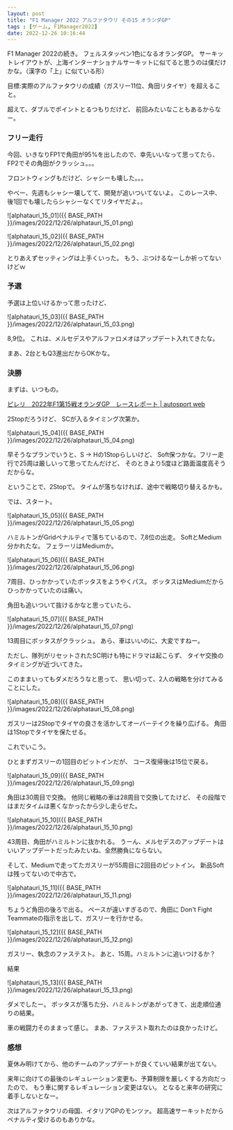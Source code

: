 ```yaml
---
layout: post
title: "F1 Manager 2022 アルファタウリ その15 オランダGP"
tags : [ゲーム, F1Manager2022]
date: 2022-12-26 10:16:44
---
```



F1 Manager 2022の続き。
フェルスタッペン1色になるオランダGP。
サーキットレイアウトが、上海インターナショナルサーキットに似てると思うのは僕だけかな。（漢字の「上」に似ている形）


目標:実際のアルファタウリの成績（ガスリー11位、角田リタイヤ）を超えること。

超えて、ダブルでポイントとるつもりだけど、
前回みたいなこともあるからなー。




### フリー走行

今回、いきなりFP1で角田が95%を出したので、幸先いいなって思ってたら、
FP2でその角田がクラッシュ。。。

フロントウィングもだけど、シャシーも壊した。。。

やべー、先週もシャシー壊してて、開発が追いついてないよ。
このレース中、後1回でも壊したらシャシーなくてリタイヤだよ。。


![alphatauri_15_01]({{ BASE_PATH }}/images/2022/12/26/alphatauri_15_01.png)

![alphatauri_15_02]({{ BASE_PATH }}/images/2022/12/26/alphatauri_15_02.png)


とりあえずセッティングは上手くいった。
もう、ぶつけるなーしか祈ってないけどｗ


### 予選


予選は上位いけるかって思ったけど、


![alphatauri_15_03]({{ BASE_PATH }}/images/2022/12/26/alphatauri_15_03.png)

8,9位。
これは、メルセデスやアルファロメオはアップデート入れてきたな。

まあ、2台ともQ3進出だからOKかな。



### 決勝


まずは、いつもの。


[ピレリ　2022年F1第15戦オランダGP　レースレポート &#124; autosport web](https://www.as-web.jp/f1/856646)

2Stopだろうけど、
SCが入るタイミング次第か。


![alphatauri_15_04]({{ BASE_PATH }}/images/2022/12/26/alphatauri_15_04.png)

早そうなプランでいうと、S -> Hの1Stopらしいけど、
Soft保つかな。フリー走行で25周は厳しいって思ってたんだけど、
そのときより5度ほど路面温度高そうだからな。

ということで、2Stopで。
タイムが落ちなければ、途中で戦略切り替えるかも。



では、スタート。


![alphatauri_15_05]({{ BASE_PATH }}/images/2022/12/26/alphatauri_15_05.png)

ハミルトンがGridペナルティで落ちているので、7,8位の出走。
SoftとMedium分かれたな。
フェラーリはMediumか。


![alphatauri_15_06]({{ BASE_PATH }}/images/2022/12/26/alphatauri_15_06.png)

7周目、ひっかかっていたボッタスをようやくパス。
ボッタスはMediumだからひっかかっていたのは痛い。


角田も追いついて抜けるかなと思っていたら、


![alphatauri_15_07]({{ BASE_PATH }}/images/2022/12/26/alphatauri_15_07.png)

13周目にボッタスがクラッシュ。
あら、車はいいのに、大変ですねー。

ただし、隊列がリセットされたSC明けも特にドラマは起こらず、
タイヤ交換のタイミングが近づいてきた。

このままいってもダメだろうなと思って、
思い切って、2人の戦略を分けてみることにした。


![alphatauri_15_08]({{ BASE_PATH }}/images/2022/12/26/alphatauri_15_08.png)


ガスリーは2Stopでタイヤの良さを活かしてオーバーテイクを繰り広げる。
角田は1Stopでタイヤを保たせる。

これでいこう。

ひとまずガスリーの1回目のピットインだが、
コース復帰後は15位で戻る。



![alphatauri_15_09]({{ BASE_PATH }}/images/2022/12/26/alphatauri_15_09.png)

角田は30周目で交換。
他同じ戦略の車は28周目で交換してたけど、
その段階ではまだタイムは悪くなかったから少し走らせた。


![alphatauri_15_10]({{ BASE_PATH }}/images/2022/12/26/alphatauri_15_10.png)

43周目、角田がハミルトンに抜かれる。
うーん、メルセデスのアップデートはいいアップデートだったみたいね、全然勝負にならない。


そして、Mediumで走ってたガスリーが55周目に2回目のピットイン。
新品Softは残ってないので中古で。

![alphatauri_15_11]({{ BASE_PATH }}/images/2022/12/26/alphatauri_15_11.png)

ちょうど角田の後ろで出る。
ペースが違いすぎるので、角田に Don't Fight Teammateの指示を出して、ガスリーを行かせる。


![alphatauri_15_12]({{ BASE_PATH }}/images/2022/12/26/alphatauri_15_12.png)

ガスリー、執念のファステスト。
あと、15周。ハミルトンに追いつけるか？





結果

![alphatauri_15_13]({{ BASE_PATH }}/images/2022/12/26/alphatauri_15_13.png)


ダメでしたー。
ボッタスが落ちた分、ハミルトンがあがってきて、出走順位通りの結果。

車の戦闘力そのままって感じ。
まあ、ファステスト取れたのは良かったけど。


### 感想

夏休み明けてから、他のチームのアップデートが良くていい結果が出てない。

来年に向けての最後のレギュレーション変更も、予算制限を厳しくする方向だったので、
もう車に関するレギュレーション変更はない。
となると来年の研究に着手しないとなー。

次はアルファタウリの母国、イタリアGPのモンツァ。
超高速サーキットだからペナルティ受けるのもありかな。





